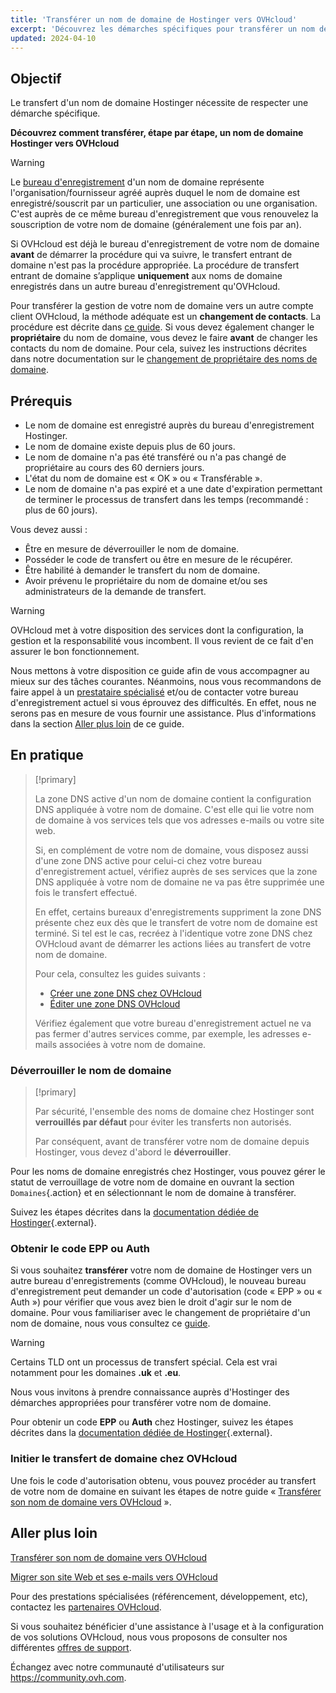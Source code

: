 ```yaml
---
title: 'Transférer un nom de domaine de Hostinger vers OVHcloud'
excerpt: 'Découvrez les démarches spécifiques pour transférer un nom de domaine depuis Hostinger vers OVHcloud'
updated: 2024-04-10
---
```


## Objectif

Le transfert d'un nom de domaine Hostinger nécessite de respecter une démarche spécifique.

**Découvrez comment transférer, étape par étape, un nom de domaine Hostinger vers OVHcloud**

> [!warning]
>
> Le [bureau d'enregistrement](domains-what-is-registrar.) d'un nom de domaine représente l'organisation/fournisseur agréé auprès duquel le nom de domaine est enregistré/souscrit par un particulier, une association ou une organisation. C'est auprès de ce même bureau d'enregistrement que vous renouvelez la souscription de votre nom de domaine (généralement une fois par an).
>
> Si OVHcloud est déjà le bureau d'enregistrement de votre nom de domaine **avant** de démarrer la procédure qui va suivre, le transfert entrant de domaine n'est pas la procédure appropriée. La procédure de transfert entrant de domaine s’applique **uniquement** aux noms de domaine enregistrés dans un autre bureau d'enregistrement qu'OVHcloud.
>
> Pour transférer la gestion de votre nom de domaine vers un autre compte client OVHcloud, la méthode adéquate est un **changement de contacts**. La procédure est décrite dans [ce guide](managing_contacts1.).
> Si vous devez également changer le **propriétaire** du nom de domaine, vous devez le faire **avant** de changer les contacts du nom de domaine. Pour cela, suivez les instructions décrites dans notre documentation sur le [changement de propriétaire des noms de domaine](trade_domain1.).
>

## Prérequis

- Le nom de domaine est enregistré auprès du bureau d'enregistrement Hostinger.
- Le nom de domaine existe depuis plus de 60 jours.
- Le nom de domaine n'a pas été transféré ou n'a pas changé de propriétaire au cours des 60 derniers jours.
- L'état du nom de domaine est « OK » ou « Transférable ».
- Le nom de domaine n'a pas expiré et a une date d'expiration permettant de terminer le processus de transfert dans les temps (recommandé : plus de 60 jours).

Vous devez aussi :

- Être en mesure de déverrouiller le nom de domaine.
- Posséder le code de transfert ou être en mesure de le récupérer.
- Être habilité à demander le transfert du nom de domaine.
- Avoir prévenu le propriétaire du nom de domaine et/ou ses administrateurs de la demande de transfert.

> [!warning]
>
> OVHcloud met à votre disposition des services dont la configuration, la gestion et la responsabilité vous incombent. Il vous revient de ce fait d'en assurer le bon fonctionnement.
>
> Nous mettons à votre disposition ce guide afin de vous accompagner au mieux sur des tâches courantes. Néanmoins, nous vous recommandons de faire appel à un [prestataire spécialisé](partner.) et/ou de contacter votre bureau d'enregistrement actuel si vous éprouvez des difficultés. En effet, nous ne serons pas en mesure de vous fournir une assistance. Plus d'informations dans la section [Aller plus loin](transfer_incoming_hostinger_#go-further.) de ce guide.
>

## En pratique

> [!primary]
>
> La zone DNS active d'un nom de domaine contient la configuration DNS appliquée à votre nom de domaine. C'est elle qui lie votre nom de domaine à vos services tels que vos adresses e-mails ou votre site web.
>
> Si, en complément de votre nom de domaine, vous disposez aussi d'une zone DNS active pour celui-ci chez votre bureau d'enregistrement actuel, vérifiez auprès de ses services que la zone DNS appliquée à votre nom de domaine ne va pas être supprimée une fois le transfert effectué.
>
> En effet, certains bureaux d'enregistrements suppriment la zone DNS présente chez eux dès que le transfert de votre nom de domaine est terminé. Si tel est le cas, recréez à l'identique votre zone DNS chez OVHcloud avant de démarrer les actions liées au transfert de votre nom de domaine.
>
> Pour cela, consultez les guides suivants :
>
> - [Créer une zone DNS chez OVHcloud](dns_zone_create1.)
> - [Éditer une zone DNS OVHcloud](dns_zone_edit1.)
>
> Vérifiez également que votre bureau d'enregistrement actuel ne va pas fermer d'autres services comme, par exemple, les adresses e-mails associées à votre nom de domaine.
>

### Déverrouiller le nom de domaine

> [!primary]
>
> Par sécurité, l'ensemble des noms de domaine chez Hostinger sont **verrouillés par défaut** pour éviter les transferts non autorisés.
>
> Par conséquent, avant de transférer votre nom de domaine depuis Hostinger, vous devez d'abord le **déverrouiller**.
> 

Pour les noms de domaine enregistrés chez Hostinger, vous pouvez gérer le statut de verrouillage de votre nom de domaine en ouvrant la section `Domaines`{.action} et en sélectionnant le nom de domaine à transférer.

Suivez les étapes décrites dans la [documentation dédiée de Hostinger](https://support.hostinger.com/fr/articles/4791444-comment-verrouiller-ou-deverrouiller-un-nom-de-domaine-pour-le-transfert){.external}.

### Obtenir le code EPP ou Auth

Si vous souhaitez **transférer** votre nom de domaine de Hostinger vers un autre bureau d'enregistrements (comme OVHcloud), le nouveau bureau d'enregistrement peut demander un code d'autorisation (code « EPP » ou « Auth ») pour vérifier que vous avez bien le droit d'agir sur le nom de domaine.
Pour vous familiariser avec le changement de propriétaire d'un nom de domaine, nous vous consultez ce [guide](domains_trade_domain.).

> [!warning]
>
> Certains TLD ont un processus de transfert spécial. Cela est vrai notamment pour les domaines **.uk** et **.eu**.
>
> Nous vous invitons à prendre connaissance auprès d'Hostinger des démarches appropriées pour transférer votre nom de domaine.
> 

Pour obtenir un code **EPP** ou **Auth** chez Hostinger, suivez les étapes décrites dans la [documentation dédiée de Hostinger](https://support.hostinger.com/fr/articles/1583203-comment-obtenir-un-code-epp-ou-auth-pour-le-transfert-d-un-nom-de-domaine-chez-hostinger){.external}.

### Initier le transfert de domaine chez OVHcloud

Une fois le code d'autorisation obtenu, vous pouvez procéder au transfert de votre nom de domaine en suivant les étapes de notre guide « [Transférer son nom de domaine vers OVHcloud](transfer_incoming_generic_domain1.) ».

## Aller plus loin <a name="go-further"></a>

[Transférer son nom de domaine vers OVHcloud](transfer_incoming_generic_domain1.)

[Migrer son site Web et ses e-mails vers OVHcloud](hosting_migrating_to_ovh1.)

Pour des prestations spécialisées (référencement, développement, etc), contactez les [partenaires OVHcloud](partner.).

Si vous souhaitez bénéficier d'une assistance à l'usage et à la configuration de vos solutions OVHcloud, nous vous proposons de consulter nos différentes [offres de support](support.).

Échangez avec notre communauté d'utilisateurs sur <https://community.ovh.com>.